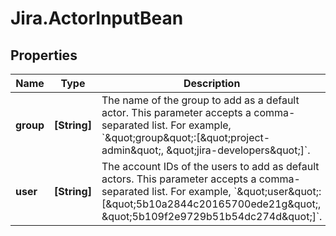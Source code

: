 # Jira.ActorInputBean

## Properties

Name | Type | Description | Notes
------------ | ------------- | ------------- | -------------
**group** | **[String]** | The name of the group to add as a default actor. This parameter accepts a comma-separated list. For example, &#x60;\&quot;group\&quot;:[\&quot;project-admin\&quot;, \&quot;jira-developers\&quot;]&#x60;. | [optional] 
**user** | **[String]** | The account IDs of the users to add as default actors. This parameter accepts a comma-separated list. For example, &#x60;\&quot;user\&quot;:[\&quot;5b10a2844c20165700ede21g\&quot;, \&quot;5b109f2e9729b51b54dc274d\&quot;]&#x60;. | [optional] 


